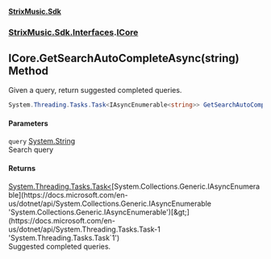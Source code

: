 #### [StrixMusic.Sdk](./index.md 'index')
### [StrixMusic.Sdk.Interfaces](./StrixMusic-Sdk-Interfaces.md 'StrixMusic.Sdk.Interfaces').[ICore](./StrixMusic-Sdk-Interfaces-ICore.md 'StrixMusic.Sdk.Interfaces.ICore')
## ICore.GetSearchAutoCompleteAsync(string) Method
Given a query, return suggested completed queries.  
```csharp
System.Threading.Tasks.Task<IAsyncEnumerable<string>> GetSearchAutoCompleteAsync(string query);
```
#### Parameters
<a name='StrixMusic-Sdk-Interfaces-ICore-GetSearchAutoCompleteAsync(string)-query'></a>
`query` [System.String](https://docs.microsoft.com/en-us/dotnet/api/System.String 'System.String')  
Search query  
  
#### Returns
[System.Threading.Tasks.Task&lt;](https://docs.microsoft.com/en-us/dotnet/api/System.Threading.Tasks.Task-1 'System.Threading.Tasks.Task`1')[System.Collections.Generic.IAsyncEnumerable](https://docs.microsoft.com/en-us/dotnet/api/System.Collections.Generic.IAsyncEnumerable 'System.Collections.Generic.IAsyncEnumerable')[&gt;](https://docs.microsoft.com/en-us/dotnet/api/System.Threading.Tasks.Task-1 'System.Threading.Tasks.Task`1')  
Suggested completed queries.  
